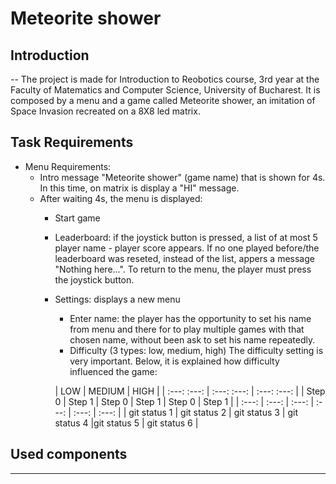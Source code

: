# Meteorite shower

## Introduction 
--
The project is made for Introduction to Reobotics course, 3rd year at the Faculty of Matematics and Computer Science, University of Bucharest.
It is composed by a menu and a game called Meteorite shower, an imitation of Space Invasion recreated on a 8X8 led matrix.

## Task Requirements
- Menu Requirements: 
  - Intro message "Meteorite shower" (game name) that is shown for 4s. In this time, on matrix is display a "HI" message.
  - After waiting 4s, the menu is displayed: 
    - Start game
    - Leaderboard: if the joystick button is pressed, a list of at most 5 player name - player score appears. If no one played before/the leaderboard was reseted, instead of the list, appers a message "Nothing here...". To return to the menu, the player must press the joystick button. 
    - Settings: displays a new menu
      - Enter name: the player has the opportunity to set his name from menu and there for to play multiple games with that chosen name, without been ask to set his name repeatedly.
      - Difficulty (3 types: low, medium, high)
      The difficulty setting is very important. Below, it is explained how difficulty influenced the game:
      
      | LOW | MEDIUM | HIGH |
      | :---:   :---:       |     :---:  :---:     |   :---:        :---: |
      | Step 0 |  Step 1 |  Step 0 |  Step 1 | Step 0 | Step 1 | 
      | :---: | :---: | :---: | :---: | :---: | :---: | 
      | git status 1  | git status 2    | git status 3   | git status 4  |git status 5   | git status 6   |
      
## Used components
---
